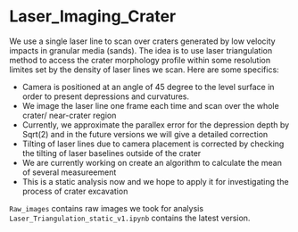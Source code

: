 # Laser_Imaging_Crater
We use a single laser line to scan over craters generated by low velocity impacts in granular media (sands). The idea is to use laser triangulation method to access the crater morphology profile within some resolution limites set by the density of laser lines we scan. Here are some specifics:

- Camera is positioned at an angle of 45 degree to the level surface in order to present depressions and curvatures.
- We image the laser line one frame each time and scan over the whole crater/ near-crater region
- Currently, we approximate the parallex error for the depression depth by Sqrt(2) and in the future versions we will give a detailed correction 
- Tilting of laser lines due to camera placement is corrected by checking the tilting of laser baselines outside of the crater
- We are currently working on create an algorithm to calculate the mean of several measureement
- This is a static analysis now and we hope to apply it for investigating the process of crater excavation

`Raw_images` contains raw images we took for analysis\
`Laser_Triangulation_static_v1.ipynb` contains the latest version.

